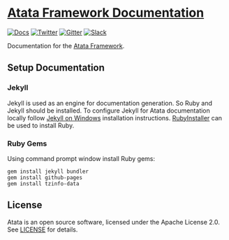 # [Atata Framework Documentation](https://atata.io)

[![Docs](https://img.shields.io/badge/docs-Atata_Framework-orange.svg)](https://atata.io)
[![Twitter](https://img.shields.io/badge/follow-@AtataFramework-blue.svg)](https://twitter.com/AtataFramework)
[![Gitter](https://badges.gitter.im/atata-framework/atata.svg)](https://gitter.im/atata-framework/atata)
[![Slack](https://img.shields.io/badge/join-Slack-green.svg?colorB=4EB898)](https://join.slack.com/t/atata-framework/shared_invite/enQtNDMzMzk3OTY5NjgzLTJlNzAyN2E3MzY3MDE4ZGE1ZDQzOGY2NThiYWExZTNkNDc5YjdlNzFjYmUwYjZmNDI2MDJlMGQ3ODNlMDljMzU)

Documentation for the [Atata Framework](https://github.com/atata-framework/atata).

## Setup Documentation

### Jekyll

Jekyll is used as an engine for documentation generation.
So Ruby and Jekyll should be installed.
To configure Jekyll for Atata documentation locally follow [Jekyll on Windows](https://jekyllrb.com/docs/installation/windows/) installation instructions.
[RubyInstaller](https://rubyinstaller.org/downloads/) can be used to install Ruby.

### Ruby Gems

Using command prompt window install Ruby gems:

```
gem install jekyll bundler
gem install github-pages
gem install tzinfo-data
```

## License

Atata is an open source software, licensed under the Apache License 2.0.
See [LICENSE](LICENSE) for details.